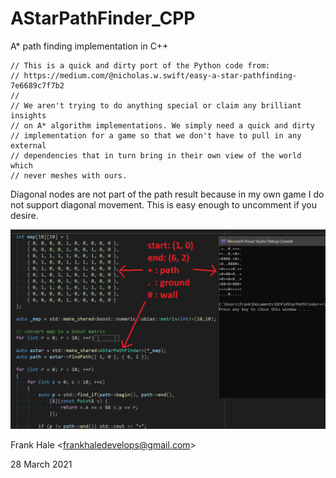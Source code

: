 # AStarPathFinder_CPP
A* path finding implementation in C++

```
// This is a quick and dirty port of the Python code from:
// https://medium.com/@nicholas.w.swift/easy-a-star-pathfinding-7e6689c7f7b2
//
// We aren't trying to do anything special or claim any brilliant insights
// on A* algorithm implementations. We simply need a quick and dirty
// implementation for a game so that we don't have to pull in any external
// dependencies that in turn bring in their own view of the world which
// never meshes with ours.
```

Diagonal nodes are not part of the path result because in my own game I do not
support diagonal movement. This is easy enough to uncomment if you desire.

![Sample](screenshots/sample.png)

Frank Hale &lt;frankhaledevelops@gmail.com&gt;

28 March 2021
